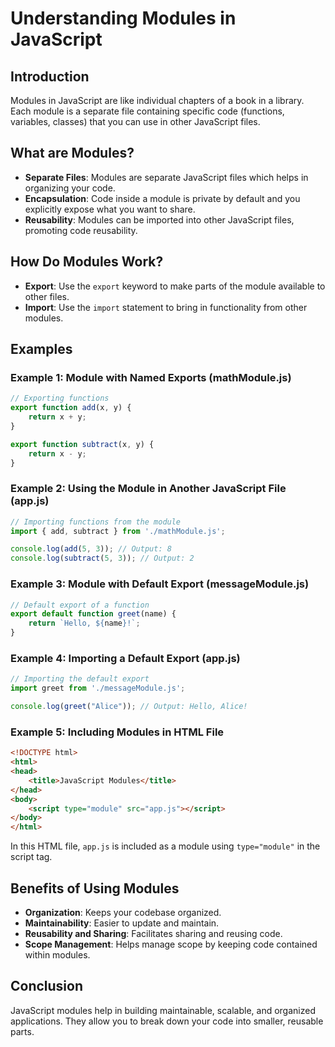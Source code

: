 
# Understanding Modules in JavaScript

## Introduction
Modules in JavaScript are like individual chapters of a book in a library. Each module is a separate file containing specific code (functions, variables, classes) that you can use in other JavaScript files.

## What are Modules?
- **Separate Files**: Modules are separate JavaScript files which helps in organizing your code.
- **Encapsulation**: Code inside a module is private by default and you explicitly expose what you want to share.
- **Reusability**: Modules can be imported into other JavaScript files, promoting code reusability.

## How Do Modules Work?
- **Export**: Use the `export` keyword to make parts of the module available to other files.
- **Import**: Use the `import` statement to bring in functionality from other modules.

## Examples
### Example 1: Module with Named Exports (mathModule.js)
```javascript
// Exporting functions
export function add(x, y) {
    return x + y;
}

export function subtract(x, y) {
    return x - y;
}
```

### Example 2: Using the Module in Another JavaScript File (app.js)
```javascript
// Importing functions from the module
import { add, subtract } from './mathModule.js';

console.log(add(5, 3)); // Output: 8
console.log(subtract(5, 3)); // Output: 2
```

### Example 3: Module with Default Export (messageModule.js)
```javascript
// Default export of a function
export default function greet(name) {
    return `Hello, ${name}!`;
}
```

### Example 4: Importing a Default Export (app.js)
```javascript
// Importing the default export
import greet from './messageModule.js';

console.log(greet("Alice")); // Output: Hello, Alice!
```

### Example 5: Including Modules in HTML File
```html
<!DOCTYPE html>
<html>
<head>
    <title>JavaScript Modules</title>
</head>
<body>
    <script type="module" src="app.js"></script>
</body>
</html>
```
In this HTML file, `app.js` is included as a module using `type="module"` in the script tag.

## Benefits of Using Modules
- **Organization**: Keeps your codebase organized.
- **Maintainability**: Easier to update and maintain.
- **Reusability and Sharing**: Facilitates sharing and reusing code.
- **Scope Management**: Helps manage scope by keeping code contained within modules.

## Conclusion
JavaScript modules help in building maintainable, scalable, and organized applications. They allow you to break down your code into smaller, reusable parts.
